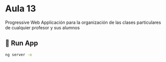 # Aula 13

Progressive Web Applicación para la organización de las clases particulares de cualquier profesor y sus alumnos

## :rocket: Run App

```sh
ng server -o
```